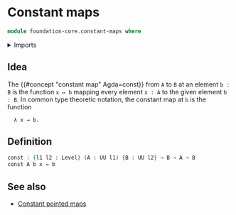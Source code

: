 # Constant maps

```agda
module foundation-core.constant-maps where
```

<details><summary>Imports</summary>

```agda
open import foundation.universe-levels
```

</details>

## Idea

The {{#concept "constant map" Agda=const}} from `A` to `B` at an element `b : B`
is the function `x ↦ b` mapping every element `x : A` to the given element
`b : B`. In common type theoretic notation, the constant map at `b` is the
function

```text
  λ x → b.
```

## Definition

```agda
const : {l1 l2 : Level} (A : UU l1) {B : UU l2} → B → A → B
const A b x = b
```

## See also

- [Constant pointed maps](structured-types.constant-pointed-maps.md)
